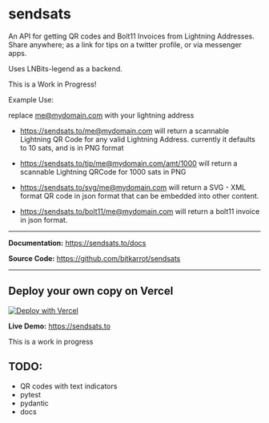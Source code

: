 # sendsats

An API for getting QR codes and Bolt11 Invoices from Lightning Addresses. Share anywhere; as a link for tips on a twitter profile, or via messenger apps.

Uses LNBits-legend as a backend.

This is a Work in Progress!

Example Use:

replace me@mydomain.com with your lightning address

- https://sendsats.to/me@mydomain.com
will return a scannable Lightning QR Code for any valid Lightning Address.
currently it defaults to 10 sats, and is in PNG format

- https://sendsats.to/tip/me@mydomain.com/amt/1000
will return a scannable Lightning QRCode for 1000 sats in PNG

- https://sendsats.to/svg/me@mydomain.com
will return a SVG - XML format QR code in json format that can be embedded into other content.

- https://sendsats.to/bolt11/me@mydomain.com
will return a bolt11 invoice in json format.

---

**Documentation:** <a href="https://sendsats.to/docs" target="_blank">https://sendsats.to/docs</a>

**Source Code:** <a href="https://github.com/bitkarrot/sendsats" target="_blank"> https://github.com/bitkarrot/sendsats </a>

---

## Deploy your own copy on Vercel

[![Deploy with Vercel](https://vercel.com/button)](https://vercel.com/new/clone?repository-url=https%3A%2F%2Fgithub.com%2Fbitkarrot%2Fsendsats) 


**Live Demo:** <a href="https://sendsats.to">https://sendsats.to</a>


This is a work in progress

## TODO:

- QR codes with text indicators
- pytest
- pydantic
- docs

